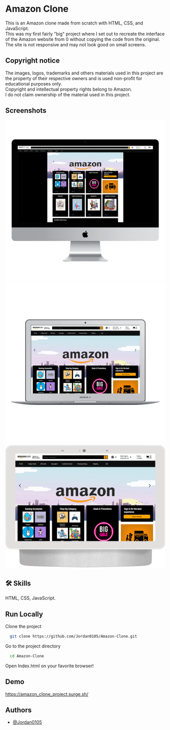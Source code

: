 
# Amazon Clone

This is an Amazon clone made from scratch with HTML, CSS, and JavaScript. \
This was my first fairly "big" project where I set out to recreate the interface of the Amazon website from 0 without copying the code from the original. \
The site is not responsive and may not look good on small screens.

## Copyright notice

The images, logos, trademarks and others materials used in this project are the property of their respective owners and is used non-profit for educational purposes only. \
Copyright and intellectual property rights belong to Amazon. \
I do not claim ownership of the material used in this project. 


## Screenshots

![iMac Retina](https://raw.githubusercontent.com/Jordan0105/Amazon-Clone/main/Screenshots/iMac%20Retina.png)
![Macbook Air](https://raw.githubusercontent.com/Jordan0105/Amazon-Clone/main/Screenshots/Macbook%20Air.png)
![Net Hub Max](https://raw.githubusercontent.com/Jordan0105/Amazon-Clone/main/Screenshots/Net%20Hub%20Max.png)
## 🛠 Skills
HTML, CSS, JavaScript.


## Run Locally

Clone the project

```bash
  git clone https://github.com/Jordan0105/Amazon-Clone.git
```

Go to the project directory

```bash
  cd Amazon-Clone
```

Open Index.html on your favorite browser!


## Demo

https://amazon_clone_project.surge.sh/


## Authors

- [@Jordan0105](https://github.com/Jordan0105)

